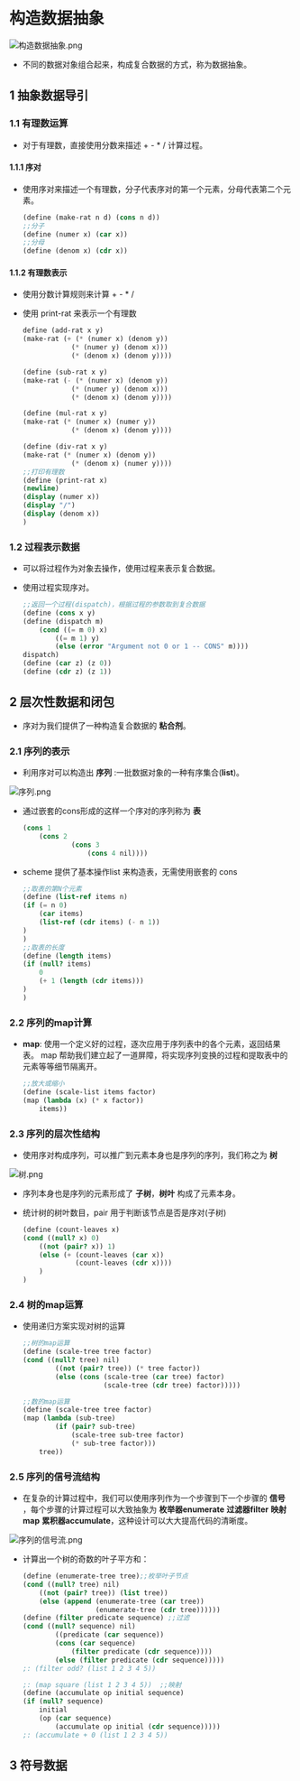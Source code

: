 # 构造数据抽象

![构造数据抽象.png](https://i.loli.net/2020/09/19/uhPNfOW8ZgKylen.png)

* 不同的数据对象组合起来，构成复合数据的方式，称为数据抽象。

## 1 抽象数据导引

### 1.1 有理数运算

* 对于有理数，直接使用分数来描述 + - * / 计算过程。

#### 1.1.1 序对

* 使用序对来描述一个有理数，分子代表序对的第一个元素，分母代表第二个元素。

    ```scheme
    (define (make-rat n d) (cons n d))
    ;;分子
    (define (numer x) (car x))
    ;;分母
    (define (denom x) (cdr x))
    ```

#### 1.1.2 有理数表示

* 使用分数计算规则来计算 + - * /
* 使用 print-rat 来表示一个有理数

  ```scheme
  define (add-rat x y)
  (make-rat (+ (* (numer x) (denom y))
              (* (numer y) (denom x)))
              (* (denom x) (denom y))))

  (define (sub-rat x y)
  (make-rat (- (* (numer x) (denom y))
              (* (numer y) (denom x)))
              (* (denom x) (denom y))))

  (define (mul-rat x y)
  (make-rat (* (numer x) (numer y))
              (* (denom x) (denom y))))

  (define (div-rat x y)
  (make-rat (* (numer x) (denom y))
              (* (denom x) (numer y))))
  ;;打印有理数
  (define (print-rat x)
  (newline)
  (display (numer x))
  (display "/")
  (display (denom x))
  )
  ```

### 1.2 过程表示数据

* 可以将过程作为对象去操作，使用过程来表示复合数据。

* 使用过程实现序对。

  ```scheme
  ;;返回一个过程(dispatch)，根据过程的参数取到复合数据
  (define (cons x y)
  (define (dispatch m)
      (cond ((= m 0) x)
          ((= m 1) y)
          (else (error "Argument not 0 or 1 -- CONS" m))))
  dispatch)
  (define (car z) (z 0))
  (define (cdr z) (z 1))
  ```

## 2 层次性数据和闭包 

* 序对为我们提供了一种构造复合数据的 __粘合剂__。

### 2.1 序列的表示

* 利用序对可以构造出 __序列__ :一批数据对象的一种有序集合(__list__)。

![序列.png](https://i.loli.net/2020/09/13/prSv2DsXCyb9fBh.png)

* 通过嵌套的cons形成的这样一个序对的序列称为 __表__

    ```scheme
    (cons 1
        (cons 2
                (cons 3
                    (cons 4 nil))))
    ```

* scheme 提供了基本操作list 来构造表，无需使用嵌套的 cons

    ```scheme
    ;;取表的第N个元素
    (define (list-ref items n)
    (if (= n 0)
        (car items)
        (list-ref (cdr items) (- n 1))
    )
    )
    ;;取表的长度
    (define (length items)
    (if (null? items)
        0
        (+ 1 (length (cdr items)))
    )
    )
    ```

### 2.2 序列的map计算

* __map__: 使用一个定义好的过程，逐次应用于序列表中的各个元素，返回结果表。 map 帮助我们建立起了一道屏障，将实现序列变换的过程和提取表中的元素等等细节隔离开。

    ```scheme
    ;;放大或缩小
    (define (scale-list items factor)
    (map (lambda (x) (* x factor))
        items))
    ```

### 2.3 序列的层次性结构

* 使用序对构成序列，可以推广到元素本身也是序列的序列，我们称之为 __树__

![树.png](https://i.loli.net/2020/09/19/2vVSkrQsE7mL19f.png)

* 序列本身也是序列的元素形成了 __子树__，__树叶__ 构成了元素本身。

* 统计树的树叶数目，pair 用于判断该节点是否是序对(子树)

    ```scheme
    (define (count-leaves x)
    (cond ((null? x) 0)
        ((not (pair? x)) 1)
        (else (+ (count-leaves (car x))
                 (count-leaves (cdr x))))
        )
    )
    ```

### 2.4 树的map运算

* 使用递归方案实现对树的运算

    ```scheme
    ;;树的map运算
    (define (scale-tree tree factor)
    (cond ((null? tree) nil)
            ((not (pair? tree)) (* tree factor))
            (else (cons (scale-tree (car tree) factor)
                        (scale-tree (cdr tree) factor)))))

    ;;数的map运算
    (define (scale-tree tree factor)
    (map (lambda (sub-tree)
            (if (pair? sub-tree)
                (scale-tree sub-tree factor)
                (* sub-tree factor)))
        tree))
    ```

### 2.5 序列的信号流结构

* 在复杂的计算过程中，我们可以使用序列作为一个步骤到下一个步骤的 __信号__ ，每个步骤的计算过程可以大致抽象为 __枚举器enumerate__ __过滤器filter__ __映射map__ __累积器accumulate__，这种设计可以大大提高代码的清晰度。

![序列的信号流.png](https://i.loli.net/2020/09/19/5lzCUJvdSgPupqQ.png)

* 计算出一个树的奇数的叶子平方和：

    ```scheme
    (define (enumerate-tree tree);;枚举叶子节点
    (cond ((null? tree) nil)
        ((not (pair? tree)) (list tree))
        (else (append (enumerate-tree (car tree))
                      (enumerate-tree (cdr tree))))))
    (define (filter predicate sequence) ;;过滤
    (cond ((null? sequence) nil)
            ((predicate (car sequence))
            (cons (car sequence)
                (filter predicate (cdr sequence))))
            (else (filter predicate (cdr sequence)))))
    ;: (filter odd? (list 1 2 3 4 5))

    ;: (map square (list 1 2 3 4 5))  ;;映射
    (define (accumulate op initial sequence)
    (if (null? sequence)
        initial
        (op (car sequence)
            (accumulate op initial (cdr sequence)))))
    ;: (accumulate + 0 (list 1 2 3 4 5))
    ```

## 3 符号数据
